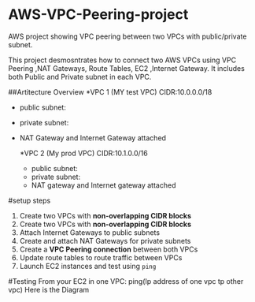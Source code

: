 # AWS-VPC-Peering-project
AWS project showing VPC peering between two VPCs with public/private subnet.

This project desmosntrates how to connect two AWS VPCs using VPC Peering ,NAT Gateways, Route Tables, EC2 ,Internet Gateway.
It includes both Public and Private subnet in each VPC.

##Artitecture Overview
*VPC 1 (MY test VPC)
CIDR:10.0.0.0/18
- public subnet:
- private subnet:
- NAT Gateway and Internet Gateway attached

  *VPC 2 (My prod VPC)
  CIDR:10.1.0.0/16
  - public subnet:
  - private subnet:
  - NAT gateway and Internet gateway attached
 
#setup steps
1. Create two VPCs with **non-overlapping CIDR blocks**
2. Create two VPCs with **non-overlapping CIDR blocks**
3. Attach Internet Gateways to public subnets
4. Create and attach NAT Gateways for private subnets
5. Create a **VPC Peering connection** between both VPCs
6. Update route tables to route traffic between VPCs
7. Launch EC2 instances and test using `ping`  

#Testing
From your EC2 in one VPC:
ping(Ip address of one vpc tp other vpc)
Here is the Diagram
